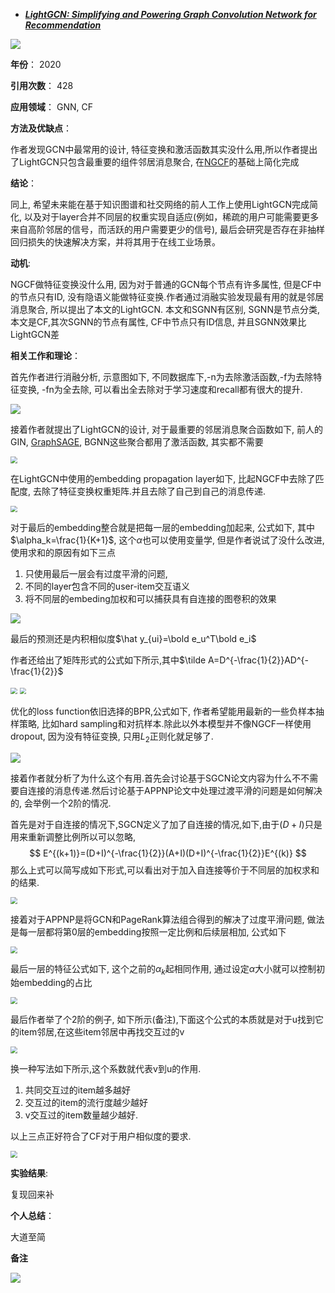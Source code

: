 + ***[LightGCN: Simplifying and Powering Graph Convolution Network for Recommendation](https://arxiv.org/abs/2002.02126)***   

![](https://paperrecord.oss-cn-shanghai.aliyuncs.com/202205211220083.PNG)

**年份**：  2020

**引用次数**： 428

**应用领域**：  GNN, CF

**方法及优缺点**：

作者发现GCN中最常用的设计, 特征变换和激活函数其实没什么用,所以作者提出了LightGCN只包含最重要的组件邻居消息聚合, 在[NGCF](./NGCF.md)的基础上简化完成

**结论**：

同上, 希望未来能在基于知识图谱和社交网络的前人工作上使用LightGCN完成简化, 以及对于layer合并不同层的权重实现自适应(例如，稀疏的用户可能需要更多来自高阶邻居的信号，而活跃的用户需要更少的信号), 最后会研究是否存在非抽样回归损失的快速解决方案，并将其用于在线工业场景。

**动机**:  

NGCF做特征变换没什么用, 因为对于普通的GCN每个节点有许多属性, 但是CF中的节点只有ID, 没有隐语义能做特征变换.作者通过消融实验发现最有用的就是邻居消息聚合, 所以提出了本文的LightGCN. 本文和SGNN有区别, SGNN是节点分类, 本文是CF,其次SGNN的节点有属性, CF中节点只有ID信息, 并且SGNN效果比LightGCN差

**相关工作和理论**：  

首先作者进行消融分析, 示意图如下, 不同数据库下,-n为去除激活函数,-f为去除特征变换, -fn为全去除, 可以看出全去除对于学习速度和recall都有很大的提升.

![](https://paperrecord.oss-cn-shanghai.aliyuncs.com/202205211215522.PNG)

接着作者就提出了LightGCN的设计, 对于最重要的邻居消息聚合函数如下, 前人的GIN, [GraphSAGE](./GraphSAGE.md), BGNN这些聚合都用了激活函数, 其实都不需要

<img src="https://paperrecord.oss-cn-shanghai.aliyuncs.com/202205211218825.PNG" style="zoom:67%;" />

在LightGCN中使用的embedding propagation layer如下, 比起NGCF中去除了匹配度, 去除了特征变换权重矩阵.并且去除了自己到自己的消息传递.

<img src="https://paperrecord.oss-cn-shanghai.aliyuncs.com/202205211221996.PNG" style="zoom:67%;" />

对于最后的embedding整合就是把每一层的embedding加起来, 公式如下, 其中$\alpha_k=\frac{1}{K+1}$, 这个$\alpha$也可以使用变量学, 但是作者说试了没什么改进,使用求和的原因有如下三点

1. 只使用最后一层会有过度平滑的问题,
2. 不同的layer包含不同的user-item交互语义
3. 将不同层的embeding加权和可以捕获具有自连接的图卷积的效果

![](https://paperrecord.oss-cn-shanghai.aliyuncs.com/202205211227943.PNG)

最后的预测还是内积相似度$\hat y_{ui}=\bold e_u^T\bold e_i$

作者还给出了矩阵形式的公式如下所示,其中$\tilde A=D^{-\frac{1}{2}}AD^{-\frac{1}{2}}$

<img src="https://paperrecord.oss-cn-shanghai.aliyuncs.com/202205211232991.PNG" style="zoom:67%;" />

<img src="https://paperrecord.oss-cn-shanghai.aliyuncs.com/202205211235478.PNG" style="zoom:67%;" />

优化的loss function依旧选择的BPR,公式如下, 作者希望能用最新的一些负样本抽样策略, 比如hard sampling和对抗样本.除此以外本模型并不像NGCF一样使用dropout, 因为没有特征变换, 只用$L_2$正则化就足够了.

![](https://paperrecord.oss-cn-shanghai.aliyuncs.com/202205211604928.PNG)



接着作者就分析了为什么这个有用.首先会讨论基于SGCN论文内容为什么不不需要自连接的消息传递.然后讨论基于APPNP论文中处理过渡平滑的问题是如何解决的, 会举例一个2阶的情况.

首先是对于自连接的情况下,SGCN定义了加了自连接的情况,如下,由于$(D+I)$只是用来重新调整比例所以可以忽略,
$$
E^{(k+1)}=(D+I)^{-\frac{1}{2}}(A+I)(D+I)^{-\frac{1}{2}}E^{(k)}
$$
那么上式可以简写成如下形式,可以看出对于加入自连接等价于不同层的加权求和的结果.

<img src="https://paperrecord.oss-cn-shanghai.aliyuncs.com/202205211444216.PNG" style="zoom:67%;" />

接着对于APPNP是将GCN和PageRank算法组合得到的解决了过度平滑问题, 做法是每一层都将第0层的embedding按照一定比例和后续层相加, 公式如下

<img src="https://paperrecord.oss-cn-shanghai.aliyuncs.com/202205211450935.PNG" style="zoom:67%;" />

最后一层的特征公式如下, 这个之前的$\alpha_k$起相同作用, 通过设定$\alpha$大小就可以控制初始embedding的占比

<img src="https://paperrecord.oss-cn-shanghai.aliyuncs.com/202205211451433.PNG" style="zoom:67%;" />

最后作者举了个2阶的例子, 如下所示(备注),下面这个公式的本质就是对于u找到它的item邻居,在这些item邻居中再找交互过的v

<img src="https://paperrecord.oss-cn-shanghai.aliyuncs.com/202205211542849.PNG" style="zoom:67%;" />

换一种写法如下所示,这个系数就代表v到u的作用.

1. 共同交互过的item越多越好
2. 交互过的item的流行度越少越好
3. v交互过的item数量越少越好.

以上三点正好符合了CF对于用户相似度的要求.

<img src="https://paperrecord.oss-cn-shanghai.aliyuncs.com/202205211547610.PNG" style="zoom:67%;" />

**实验结果**:  

复现回来补

**个人总结**：  

大道至简

**备注**  

![](https://paperrecord.oss-cn-shanghai.aliyuncs.com/202205211543143.PNG)